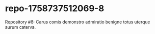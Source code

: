 # repo-1758737512069-8
Repository #8: Carus comis demonstro admiratio benigne totus uterque aurum caterva.
